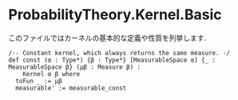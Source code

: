 ProbabilityTheory.Kernel.Basic
==========================================
このファイルではカーネルの基本的な定義や性質を列挙します.

``` lean4
/-- Constant kernel, which always returns the same measure. -/
def const (α : Type*) {β : Type*} [MeasurableSpace α] {_ : MeasurableSpace β} (μβ : Measure β) :
    Kernel α β where
  toFun _ := μβ
  measurable' := measurable_const
```

